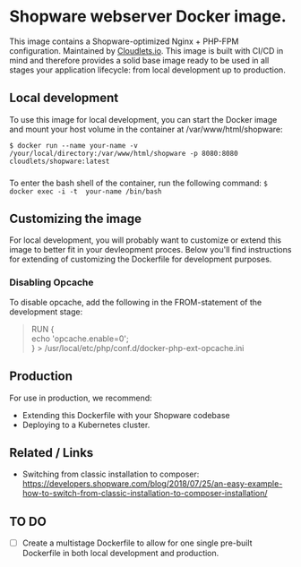 # Shopware webserver Docker image.
This image contains a Shopware-optimized Nginx + PHP-FPM configuration. Maintained by [Cloudlets.io](https://cloudlets.io). This image is built with CI/CD in mind and therefore provides a solid base image ready to be used in all stages your application lifecycle: from local development up to production. 

## Local development
To use this image for local development, you can start the Docker image and mount your host volume in the container at /var/www/html/shopware:

```$ docker run --name your-name -v /your/local/directory:/var/www/html/shopware -p 8080:8080 cloudlets/shopware:latest```
###
To enter the bash shell of the container, run the following command:
```$ docker exec -i -t  your-name /bin/bash```

## Customizing the image
For local development, you will probably want to customize or extend this image to better fit in your devleopment proces. Below you'll find instructions for extending of customizing the Dockerfile for development purposes.

### Disabling Opcache
To disable opcache, add the following in the FROM-statement of the development stage:
> RUN
>  { \
>     echo 'opcache.enable=0'; \
> } > /usr/local/etc/php/conf.d/docker-php-ext-opcache.ini

## Production
For use in production, we recommend:
 - Extending this Dockerfile with your Shopware codebase
 - Deploying to a Kubernetes cluster. 

## Related / Links ##
 - Switching from classic installation to composer: https://developers.shopware.com/blog/2018/07/25/an-easy-example-how-to-switch-from-classic-installation-to-composer-installation/
 
## TO DO
- [ ] Create a multistage Dockerfile to allow for one single pre-built Dockerfile in both local development and production.
